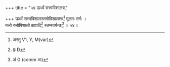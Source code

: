 +++
title = "५४ ऊर्ध्वं सत्त्वविशालस्"

+++
ऊर्ध्वं सत्त्वविशालस्तमोविशालश्च[^1] मूलतः सर्गः ।  
मध्ये रजोविशालो ब्रह्मादि[^2] स्तम्बपर्यन्तः[^3] ॥ ५४॥  
  
[^1]: अस्तु V1, Y, M(var)
[^2]:  इः D
[^3]: अं G (comm अः)  

